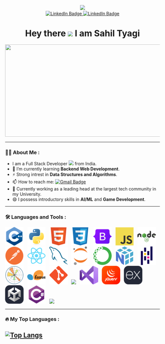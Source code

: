 <div class = "header" align = "center">
  <img src = "https://media.giphy.com/media/v1.Y2lkPTc5MGI3NjExczVqcTF0ZHRqcnlvMWtsanh5OGJ1dTkxeDBhdzR6YzQ2aDNobjFrZiZlcD12MV9naWZzX3NlYXJjaCZjdD1n/bGgsc5mWoryfgKBx1u/giphy.gif" width = 200>
</div>

<div id = "badges" align = "center">
  <a href = "https://www.linkedin.com/in/sahil-tyagi-b4a02325a/">
    <img src = "https://img.shields.io/badge/LinkedIn-blue?logo=linkedin&logoColor=white&style=for-the-badge" alt = "LinkedIn Badge">
  </a>
  <a href = "https://www.instagram.com/sahil.tyagii/">
    <img src = "https://img.shields.io/badge/Instagram-purple?logo=instagram&logoColor=white&style=for-the-badge" alt = "LinkedIn Badge">
  </a>
</div>
<!---
<div class = "views" align = "center">
  <img src="https://komarev.com/ghpvc/?username=SahilTyagii&style=flat-square&color=blue" alt=""/>
</div>
--->
<h1 align = "center">
  Hey there
  <img src="https://media.giphy.com/media/hvRJCLFzcasrR4ia7z/giphy.gif" width="30px"/>
  I am Sahil Tyagi
</h1>

<div align="center">
  <img src="https://media.giphy.com/media/dWesBcTLavkZuG35MI/giphy.gif" width="600" height="300"/>
</div>

---

### 👨‍💻 About Me :
- I am a Full Stack Developer <img src="https://media.giphy.com/media/WUlplcMpOCEmTGBtBW/giphy.gif" width="30"> from India.
- 🌱 I’m currently learning **Backend Web Development**.
- ⚡ Strong intrest in **Data Structures and Algorithms**.
- 📫 How to reach me: <a href = "mailto:tyagi28sahil@gmail.com"><img src = "https://img.shields.io/badge/Gmail-red?logo=gmail&logoColor=white&style=for-the-badge" alt = "Gmail Badge" width = "60px"></a>
- 💙 Currently working as a leading head at the largest tech community in my University.
- 😄 I possess introductory skills in **AI/ML** and **Game Development**.
---
### 🛠️ Languages and Tools :
<div aligh="centercenter">
  <img src = "https://github.com/devicons/devicon/blob/master/icons/cplusplus/cplusplus-original.svg" width = "60"> &nbsp;
  <img src = "https://github.com/devicons/devicon/blob/master/icons/python/python-original.svg" width = "60"> &nbsp;
  <img src = "https://github.com/devicons/devicon/blob/master/icons/html5/html5-original.svg" width = "60"> &nbsp;
  <img src = "https://github.com/devicons/devicon/blob/master/icons/css3/css3-original.svg" width = "60"> &nbsp;
  <img src = "https://github.com/devicons/devicon/blob/master/icons/bootstrap/bootstrap-original.svg" width = "60"> &nbsp;
  <img src = "https://github.com/devicons/devicon/blob/master/icons/javascript/javascript-original.svg" width = "60"> &nbsp;
  <img src = "https://github.com/devicons/devicon/blob/master/icons/nodejs/nodejs-original-wordmark.svg" width = "60"> &nbsp;
  <img src = "https://github.com/devicons/devicon/blob/master/icons/postman/postman-original.svg" width = "60"> &nbsp;
  <img src = "https://github.com/devicons/devicon/blob/master/icons/react/react-original.svg" width = "60"> &nbsp;
  <img src = "https://github.com/devicons/devicon/blob/master/icons/mysql/mysql-original.svg" width = "60"> &nbsp;
  <img src = "https://github.com/devicons/devicon/blob/master/icons/jupyter/jupyter-original.svg" width = "60"> &nbsp;
  <img src = "https://github.com/devicons/devicon/blob/master/icons/anaconda/anaconda-original.svg" width = "60"> &nbsp;
  <img src = "https://github.com/devicons/devicon/blob/master/icons/numpy/numpy-original.svg" width = "60"> &nbsp;
  <img src = "https://github.com/devicons/devicon/blob/master/icons/pandas/pandas-original.svg" width = "60"> &nbsp;
  <img src = "https://github.com/devicons/devicon/blob/master/icons/matplotlib/matplotlib-original.svg" width = "60"> &nbsp;
  <img src = "https://github.com/devicons/devicon/blob/master/icons/scikitlearn/scikitlearn-original.svg" width = "60"> &nbsp;
  <img src = "https://github.com/devicons/devicon/blob/master/icons/git/git-original.svg" width = "60"> &nbsp;
  <img src = "https://camo.githubusercontent.com/43da96a1d5e51ad5fc6d06f1d991b41b49b19357caee4d23ece59fe4d042ce8c/68747470733a2f2f7365656b6c6f676f2e636f6d2f696d616765732f472f6769746875622d6c6f676f2d324533383532343536432d7365656b6c6f676f2e636f6d2e706e67" width = "60"> &nbsp;
  <img src = "https://github.com/devicons/devicon/blob/master/icons/visualstudio/visualstudio-original.svg" width = "60"> &nbsp;
  <img src = "https://github.com/tandpfun/skill-icons/blob/main/icons/JQuery.svg" width = "60"> &nbsp;
  <img src = "https://github.com/tandpfun/skill-icons/blob/main/icons/ExpressJS-Dark.svg" width = "60"> &nbsp;
  <img src = "https://github.com/tandpfun/skill-icons/blob/main/icons/Unity-Dark.svg" width = "60"> &nbsp;
  <img src = "https://github.com/devicons/devicon/blob/master/icons/csharp/csharp-original.svg" width = "60"> &nbsp;
  <img src = "https://camo.githubusercontent.com/d194301ceafc9fcbd55a6021a671d8c3d3a0fe57810b5a5126229ce1b10995c1/68747470733a2f2f75706c6f61642e77696b696d656469612e6f72672f77696b6970656469612f636f6d6d6f6e732f392f39612f56697375616c5f53747564696f5f436f64655f312e33355f69636f6e2e737667" width = "60"> &nbsp;
</div>

---

### 🔥 My Top Languages :

[![Top Langs](https://github-readme-stats.vercel.app/api/top-langs/?username=SahilTyagii)](https://github.com/anuraghazra/github-readme-stats)
---
<!---
SahilTyagii/SahilTyagii is a ✨ special ✨ repository because its `README.md` (this file) appears on your GitHub profile.
You can click the Preview link to take a look at your changes.
--->
